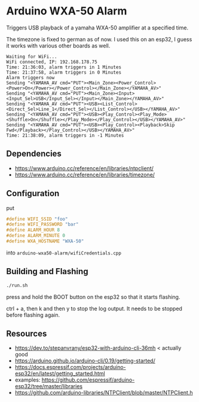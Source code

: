 # Arduino WXA-50 Alarm

Triggers USB playback of a yamaha WXA-50 amplifier at a specified time.

The timezone is fixed to german as of now. I used this on an esp32, I guess it works with various other boards as well.

```
Waiting for WiFi...
WiFi connected, IP: 192.168.178.75
Time: 21:36:03, alarm triggers in 1 Minutes
Time: 21:37:58, alarm triggers in 0 Minutes
Alarm triggers now
Sending "<YAMAHA_AV cmd="PUT"><Main_Zone><Power_Control><Power>On</Power></Power_Control></Main_Zone></YAMAHA_AV>"
Sending "<YAMAHA_AV cmd="PUT"><Main_Zone><Input><Input_Sel>USB</Input_Sel></Input></Main_Zone></YAMAHA_AV>"
Sending "<YAMAHA_AV cmd="PUT"><USB><List_Control><Direct_Sel>Line_1</Direct_Sel></List_Control></USB></YAMAHA_AV>"
Sending "<YAMAHA_AV cmd="PUT"><USB><Play_Control><Play_Mode><Shuffle>On</Shuffle></Play_Mode></Play_Control></USB></YAMAHA_AV>"
Sending "<YAMAHA_AV cmd="PUT"><USB><Play_Control><Playback>Skip Fwd</Playback></Play_Control></USB></YAMAHA_AV>"
Time: 21:38:09, alarm triggers in -1 Minutes
```

## Dependencies

- https://www.arduino.cc/reference/en/libraries/ntpclient/
- https://www.arduino.cc/reference/en/libraries/timezone/

## Configuration

put

```cpp
#define WIFI_SSID "foo"
#define WIFI_PASSWORD "bar"
#define ALARM_HOUR 8
#define ALARM_MINUTE 0
#define WXA_HOSTNAME "WXA-50"
```

into `arduino-wxa50-alarm/wifiCredentials.cpp`

## Building and Flashing

```bash
./run.sh
```

press and hold the BOOT button on the esp32 so that it starts flashing.

ctrl + a, then k and then y to stop the log output. It needs to be stopped before flashing again.

## Resources

- https://dev.to/stepanvrany/esp32-with-arduino-cli-36mh < actually good
- https://arduino.github.io/arduino-cli/0.19/getting-started/
- https://docs.espressif.com/projects/arduino-esp32/en/latest/getting_started.html
- examples: https://github.com/espressif/arduino-esp32/tree/master/libraries
- https://github.com/arduino-libraries/NTPClient/blob/master/NTPClient.h
